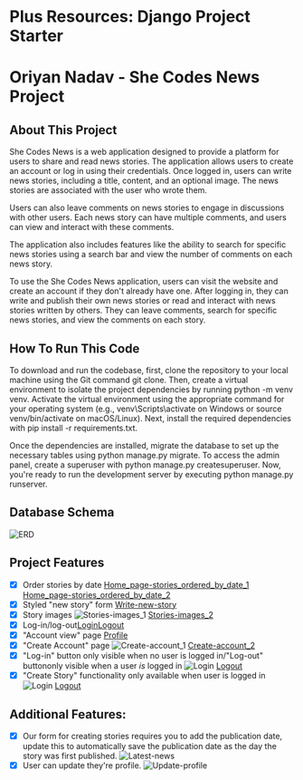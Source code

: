 # Plus Resources: Django Project Starter

# Oriyan Nadav - She Codes News Project

## About This Project
She Codes News is a web application designed to provide a platform for users to share and read news stories. The application allows users to create an account or log in using their credentials. Once logged in, users can write news stories, including a title, content, and an optional image. The news stories are associated with the user who wrote them.

Users can also leave comments on news stories to engage in discussions with other users. Each news story can have multiple comments, and users can view and interact with these comments.

The application also includes features like the ability to search for specific news stories using a search bar and view the number of comments on each news story.

To use the She Codes News application, users can visit the website and create an account if they don't already have one. After logging in, they can write and publish their own news stories or read and interact with news stories written by others. They can leave comments, search for specific news stories, and view the comments on each story.

## How To Run This Code
To download and run the codebase, first, clone the repository to your local machine using the Git command git clone. Then, create a virtual environment to isolate the project dependencies by running python -m venv venv. Activate the virtual environment using the appropriate command for your operating system (e.g., venv\Scripts\activate on Windows or source venv/bin/activate on macOS/Linux). Next, install the required dependencies with pip install -r requirements.txt.

Once the dependencies are installed, migrate the database to set up the necessary tables using python manage.py migrate. To access the admin panel, create a superuser with python manage.py createsuperuser. Now, you're ready to run the development server by executing python manage.py runserver.

## Database Schema
![ERD](screenshots/ERD.png)

## Project Features
- [x] Order stories by date
    [Home_page-stories_ordered_by_date_1](she_codes_news/screenshots/home-page-screenshot1.png)
     [Home_page-stories_ordered_by_date_2](screenshots/home-page-screenshot2.png)
- [x] Styled "new story" form
    [Write-new-story](screenshots/write-new-story.png)
- [x] Story images
    ![Stories-images_1](screenshots/home-page-screenshot3.png)
     [Stories-images_2](screenshots/home-page-screenshot4.png)
- [x] Log-in/log-out[Login](screenshots/login.png)[Logout](screenshots/logout.png)
- [x] "Account view" page
    [Profile](screenshots/profile.png)
- [x] "Create Account" page
    ![Create-account_1](screenshots/create-account1.png)
     [Create-account_2](screenshots/create-account1.png)
- [x] "Log-in" button only visible when no user is logged in/"Log-out" buttononly visible when a user *is* logged in
    ![Login](screenshots/login.png)
     [Logout](screenshots/logout.png)
- [x] "Create Story" functionality only available when user is  logged in
    ![Login](screenshots/login.png)
     [Logout](screenshots/logout.png)

## Additional Features:
- [x] Our form for creating stories requires you to add the publication date, update this to automatically save the publication date as the day the story was first published.
    ![Latest-news](screenshots/latest-news.png)
- [x] User can update they're profile.
    ![Update-profile](screenshots/update-profile.png)